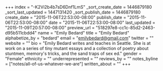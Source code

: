 +++
index = "-K2Vi2b4b7sD6Dnf1LmS"
_sort_create_date = 1446879180
_sort_last_updated = 1447131420
_sort_publish_date = 1446879180
create_date = "2015-11-06T22:53:00-08:00"
publish_date = "2015-11-06T22:53:00-08:00"
date = "2015-11-06T22:53:00-08:00"
last_updated = "2015-11-09T20:57:00-08:00"
preview_url = "518297e8-cc1c-85d2-2463-d95b511cbdd4"
name = "Emily Bedard"
title = "Emily Bedard"
alphabetize_by = "bedard"
email = "emilybedard@gmail.com"
twitter = ""
website = ""
bio = "Emily Bedard writes and teaches in Seattle. She is at work on a series of tiny mutant essays and a collection of poetry about stuntmen, memory's tricks, and the sand traps of sex ed."
gender = "Female"
ethnicity = ""
underrepresented = ""
reviews_by = ""
notes_byline = ["notes/all-of-us-whatever-we-are"]
written_about = ""
+++


